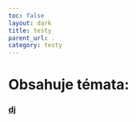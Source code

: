 ```yaml
---
toc: false
layout: dark
title: testy 
parent_url: . 
category: testy 
---
```


# Obsahuje témata: 

### <span style="color: rgb(184, 134, 11)">[dj](dj)</span> 
